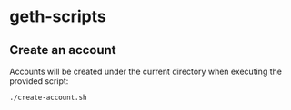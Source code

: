 # geth-scripts

## Create an account
Accounts will be created under the current directory when executing the provided script:
```bash
./create-account.sh
```
